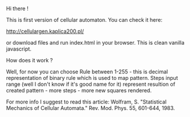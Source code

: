 Hi there ! 

This is first version of cellular automaton. You can check it here:

http://cellulargen.kaplica200.pl/

or download files and run index.html in your browser. This is clean vanilla javascript. 

How does it work ? 

Well, for now you can choose Rule between 1-255 - this is decimal representation of binary rule which is used to map pattern.
Steps input range (well I don't know if it's good name for it) represent resultion of created pattern - more steps - more new squares rendered. 

For more info I suggest to read this article:
Wolfram, S. "Statistical Mechanics of Cellular Automata." Rev. Mod. Phys. 55, 601-644, 1983.
